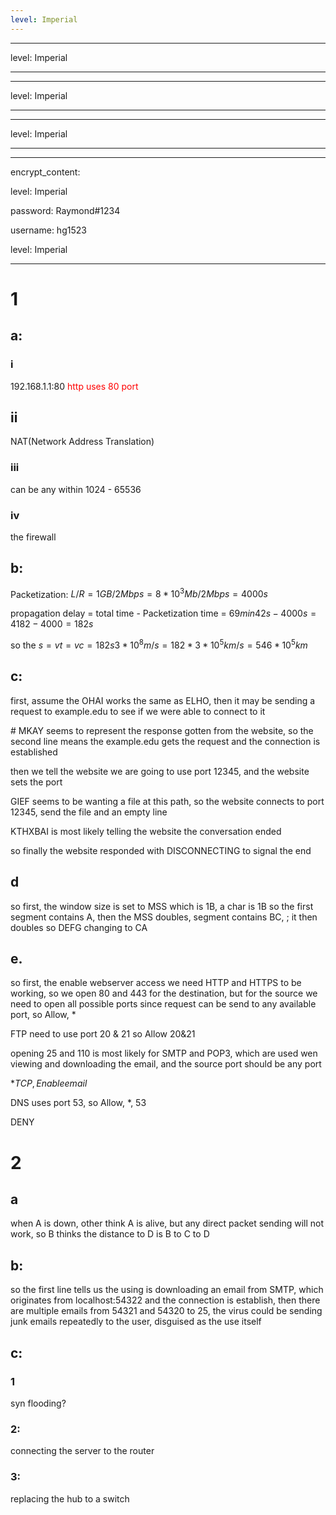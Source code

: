 ```yaml
---
level: Imperial
---
```

---
level: Imperial
---
---
level: Imperial
---
---
level: Imperial
---
---
encrypt_content:
  level: Imperial
  password: Raymond#1234
  username: hg1523
level: Imperial
---
# 1
## a:
### i
192.168.1.1:80 <span style="color:red">http uses 80 port</span>

## ii
NAT(Network Address Translation)

### iii
can be any within 1024 - 65536

### iv
the firewall

## b:
Packetization: $L/R = 1GB/2Mbps = 8*10^3 Mb/2Mbps = 4000s$

propagation delay = total time - Packetization time = $69min42s - 4000s = 4182 - 4000 = 182s$

so the $s = vt = vc = 182s 3*10^8m/s = 182*3*10^5km/s = 546*10^5 km$

## c:
first, assume the OHAI works the same as ELHO, then it may be sending a request to example.edu to see if we were able to connect to it

$\#$ MKAY seems to represent the response gotten from the website, so the second line means the example.edu gets the request and the connection is established

then we tell the website we are going to use port 12345, and the website sets the port

GIEF seems to be wanting a file at this path, so the website connects to port 12345, send the file and an empty line

KTHXBAI is most likely telling the website the conversation ended

so finally the website responded with DISCONNECTING to signal the end

## d
so first, the window size is set to MSS which is 1B, a char is 1B so the first segment contains A, then the MSS doubles, segment contains BC, ; it then doubles so DEFG changing to CA
## e.
so first, the enable webserver access we need HTTP and HTTPS to be working, so we open 80 and 443 for the destination, but for the source we need to open all possible ports since request can be send to any available port, so Allow, *

FTP need to use port 20 & 21 so Allow 20&21

opening 25 and 110 is most likely for SMTP and POP3, which are used wen viewing and downloading the email, and the source port should be any port

$* TCP, Enable email$

DNS uses port 53, so Allow, $*$, 53

DENY

# 2
## a
when A is down, other think A is alive, but any direct packet sending will not work, so B thinks the distance to D is B to C to D

## b:
so the first line tells us the using is downloading an email from SMTP, which originates from localhost:54322 and the connection is establish, then there are multiple emails from 54321 and 54320 to 25, the virus could be sending junk emails repeatedly to the user, disguised as the use itself

## c:
### 1
syn flooding?
### 2:
connecting the server to the router

### 3:
replacing the hub to a switch
